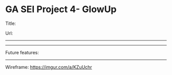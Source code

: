 # GA SEI Project 4- GlowUp

Title:

Url: 



- - - - - 



- - - - - 

Future features:


- - - - - 

Wireframe:
https://imgur.com/a/KZuUchr
